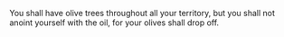 You shall have olive trees throughout all your territory, but you shall not anoint yourself with the oil, for your olives shall drop off.
